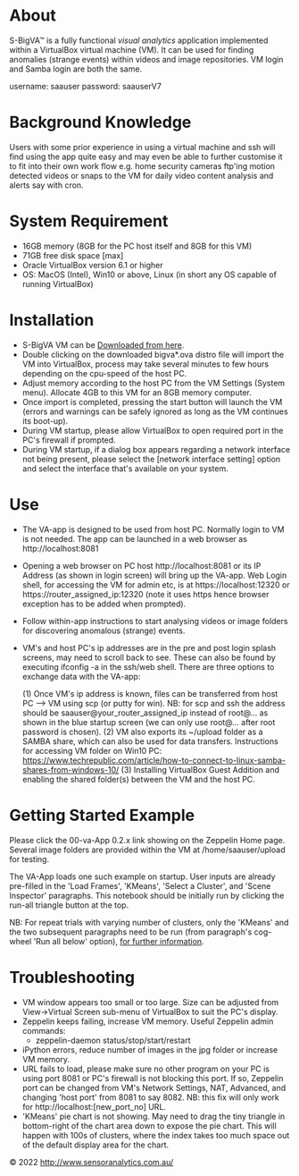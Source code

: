 About
=====
S-BigVA™ is a fully functional *visual analytics* application implemented within a VirtualBox virtual machine (VM). It can be used for finding anomalies (strange events) within videos and image repositories. VM login and Samba login are both the same. 
<p>username: saauser password: saauserV7 

Background Knowledge
====================
Users with some prior experience in using a virtual machine and ssh will find using the app quite easy and may even be able to further customise it to fit into their own work flow e.g. home security cameras ftp'ing motion detected videos or snaps to the VM for daily video content analysis and alerts say with cron.

System Requirement
==================
- 16GB memory (8GB for the PC host itself and 8GB for this VM)
- 71GB free disk space [max]
- Oracle VirtualBox version 6.1 or higher
- OS: MacOS (Intel), Win10 or above, Linux (in short any OS capable of running VirtualBox)

Installation
============
[Downloaded from here]: http://www.sensoranalytics.com.au/assets/html/va-download.html
- S-BigVA VM can be [Downloaded from here].
- Double clicking on the downloaded bigva*.ova distro file will import the VM into VirtualBox, process may take several minutes to few hours depending on the cpu-speed of the host PC. 
- Adjust memory according to the host PC from the VM Settings (System menu). Allocate 4GB to this VM for an 8GB memory computer.
- Once import is completed, pressing the start button will launch the VM (errors and warnings can be safely ignored as long as the VM continues its boot-up).
- During VM startup, please allow VirtualBox to open required port in the PC's firewall if prompted.
- During VM startup, if a dialog box appears regarding a network interface not being present, please select the [network interface setting] option and select the interface that's available on your system.

Use
===
- The VA-app is designed to be used from host PC. Normally login to VM is not needed. The app can be launched in a web browser as http://localhost:8081 
- Opening a web browser on PC host http://localhost:8081 or its IP Address (as shown in login screen) will bring up the VA-app. Web Login shell, for accessing the VM for admin etc, is at https://localhost:12320 or https://router_assigned_ip:12320 (note it uses https hence browser exception has to be added when prompted).

- Follow within-app instructions to start analysing videos or image folders for discovering anomalous (strange) events.

- VM's and host PC's ip addresses are in the pre and post login splash screens, may need to scroll back to see. These can also be found by executing ifconfig -a in the ssh/web shell. There are three options to exchange data with the VA-app:

	(1) Once VM's ip address is known, files can be transferred from host PC --> VM using scp (or putty for win). NB: for scp and ssh the address should be saauser@your_router_assigned_ip instead of root@... as shown in the blue startup screen (we can only use root@... after root password is chosen).
	(2) VM also exports its ~/upload folder as a SAMBA share, which can also be used for data transfers.
Instructions for accessing VM folder on Win10 PC: https://www.techrepublic.com/article/how-to-connect-to-linux-samba-shares-from-windows-10/
	(3) Installing VirtualBox Guest Addition and enabling the shared folder(s) between the VM and the host PC.


Getting Started Example
=======================
Please click the 00-va-App 0.2.x link showing on the Zeppelin Home page. Several image folders are provided within the VM at /home/saauser/upload for testing. 

The VA-App loads one such example on startup. User inputs are already pre-filled in the 'Load Frames', 'KMeans', 'Select a Cluster', and 'Scene Inspector' paragraphs. This notebook should be initially run by clicking the run-all triangle button at the top. 

NB: For repeat trials with varying number of clusters, only the 'KMeans' and the two subsequent paragraphs need to be run (from paragraph's cog-wheel 'Run all below' option), [for further information].
							
[for further information]: http://sensoranalytics.com.au/#_va

Troubleshooting
===============
- VM window appears too small or too large. Size can be adjusted from View->Virtual Screen sub-menu of VirtualBox to suit the PC's display.
- Zeppelin keeps failing, increase VM memory. Useful Zeppelin admin commands:
	- zeppelin-daemon status/stop/start/restart
- iPython errors, reduce number of images in the jpg folder or increase VM memory.
- URL fails to load, please make sure no other program on your PC is using port 8081 or PC's firewall is not blocking this port. If so,  Zeppelin port can be changed from VM's Network Settings, NAT, Advanced, and changing 'host port' from 8081 to say 8082. NB: this fix will only work for http://localhost:[new_port_no] URL.
- 'KMeans' pie chart is not showing. May need to drag the tiny triangle in bottom-right of the chart area down to expose the pie chart. This will happen with 100s of clusters, where the index takes too much space out of the default display area for the chart. 

© 2022 http://www.sensoranalytics.com.au/
